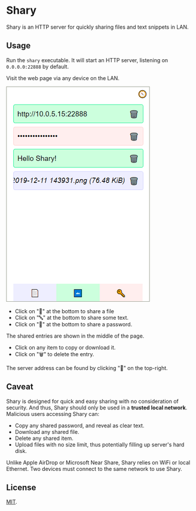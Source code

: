 # Shary

Shary is an HTTP server for quickly sharing files and text snippets in LAN.

## Usage

Run the `shary` executable. It will start an HTTP server, listening on `0.0.0.0:22888` by default.

Visit the web page via any device on the LAN.

![Screenshot of Shary](doc/screen.png)

* Click on "📄" at the bottom to share a file
* Click on "🔤" at the bottom to share some text.
* Click on "🔑" at the bottom to share a password.

The shared entries are shown in the middle of the page.

* Click on any item to copy or download it.
* Click on "🗑️" to delete the entry.

The server address can be found by clicking "🧭" on the top-right.

## Caveat

Shary is designed for quick and easy sharing with no consideration of security. And thus, Shary should only be used in a **trusted local network**. Malicious users accessing Shary can:

* Copy any shared password, and reveal as clear text.
* Download any shared file.
* Delete any shared item.
* Upload files with no size limit, thus potentially filling up server's hard disk.

Unlike Apple AirDrop or Microsoft Near Share, Shary relies on WiFi or local Ethernet. Two devices must connect to the same network to use Shary.

## License

[MIT](./LICENSE).
